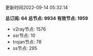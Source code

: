 更新时间2022-09-14 05:32:14

**总订阅: 64**
**总节点: 9934**
**有效节点: 1959**
- v2ray节点: 1576
- ssr节点: 10
- trojan节点: 78
- ss节点: 295
